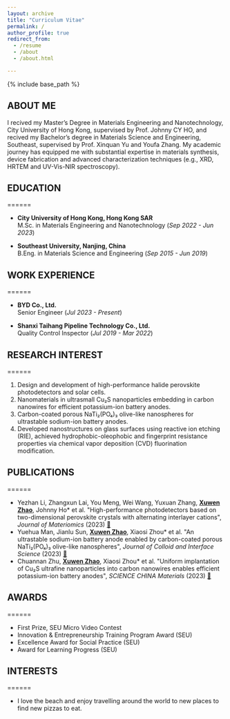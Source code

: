 ```yaml
---
layout: archive
title: "Curriculum Vitae"
permalink: /
author_profile: true
redirect_from:
  - /resume
  - /about
  - /about.html

---
```


{% include base_path %}

## ABOUT ME

I recived my Master’s Degree in Materials Engineering and Nanotechnology, City University of Hong Kong, supervised by Prof. Johnny CY HO, and recived my Bachelor’s degree in Materials Science and Engineering, Southeast, supervised by Prof. Xinquan Yu and Youfa Zhang. My academic journey has equipped me with substantial expertise in materials synthesis, device fabrication and advanced characterization techniques (e.g., XRD, HRTEM and UV-Vis-NIR spectroscopy).

## EDUCATION

======

* **City University of Hong Kong, Hong Kong SAR**  
  M.Sc. in Materials Engineering and Nanotechnology (*Sep 2022 - Jun 2023*)

* **Southeast University, Nanjing, China**  
  B.Eng. in Materials Science and Engineering (*Sep 2015 - Jun 2019*)

## WORK EXPERIENCE

======

* **BYD Co., Ltd.**  
  Senior Engineer (*Jul 2023 - Present*)

* **Shanxi Taihang Pipeline Technology Co., Ltd.**  
  Quality Control Inspector (*Jul 2019 - Mar 2022*)

## RESEARCH INTEREST

======

1. Design and development of high-performance halide perovskite photodetectors and solar cells.
2. Nanomaterials in ultrasmall Cu₂S nanoparticles embedding in carbon nanowires for efficient potassium-ion battery anodes.
3. Carbon-coated porous NaTi₂(PO₄)₃ olive-like nanospheres for ultrastable sodium-ion battery anodes.
4. Developed nanostructures on glass surfaces using reactive ion etching (RIE), achieved hydrophobic-oleophobic and fingerprint resistance properties via chemical vapor deposition (CVD) fluorination modification.


## PUBLICATIONS
======
<ul>
<li>Yezhan Li, Zhangxun Lai, You Meng, Wei Wang, Yuxuan Zhang, <u><b>Xuwen Zhao</b></u>, Johnny Ho* et al. "High-performance photodetectors based on two-dimensional perovskite crystals with alternating interlayer cations", <i>Journal of Materiomics</i> (2023) <a href="https://scholar.google.com/citations?view_op=view_citation&hl=zh-CN&user=ngjdpqgAAAAJ&citation_for_view=ngjdpqgAAAAJ:d1gkVwhDpl0C">🔗</a></li>
<li>Yuehua Man, Jianlu Sun, <u><b>Xuwen Zhao</b></u>, Xiaosi Zhou* et al. "An ultrastable sodium-ion battery anode enabled by carbon-coated porous NaTi₂(PO₄)₃ olive-like nanospheres", <i>Journal of Colloid and Interface Science</i> (2023) <a href="https://scholar.google.com/citations?view_op=view_citation&hl=zh-CN&user=ngjdpqgAAAAJ&citation_for_view=ngjdpqgAAAAJ:u5HHmVD_uO8C">🔗</a></li>
<li>Chuannan Zhu, <u><b>Xuwen Zhao</b></u>, Xiaosi Zhou* et al. "Uniform implantation of Cu₂S ultrafine nanoparticles into carbon nanowires enables efficient potassium-ion battery anodes", <i>SCIENCE CHINA Materials</i> (2023) <a href="https://scholar.google.com/citations?view_op=view_citation&hl=zh-CN&user=ngjdpqgAAAAJ&citation_for_view=ngjdpqgAAAAJ:u-x6o8ySG0sC">🔗</a></li>
</ul>


## AWARDS

======

* First Prize, SEU Micro Video Contest
* Innovation & Entrepreneurship Training Program Award (SEU)
* Excellence Award for Social Practice (SEU)
* Award for Learning Progress (SEU)

## INTERESTS

======

* I love the beach and enjoy travelling around the world to new places to find new pizzas to eat.